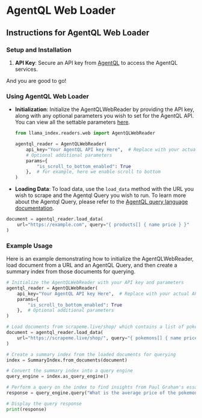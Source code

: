 # AgentQL Web Loader

## Instructions for AgentQL Web Loader

### Setup and Installation

1. **API Key**: Secure an API key from [AgentQL](https://dev.agentql.com) to access the AgentQL services.

And you are good to go!

### Using AgentQL Web Loader

- **Initialization**: Initialize the AgentQLWebReader by providing the API key, along with any optional parameters you wish to set for the AgentQL API. You can view all the settable parameters [here](https://docs.agentql.com/rest-api/api-reference).

  ```python
  from llama_index.readers.web import AgentQLWebReader

  agentql_reader = AgentQLWebReader(
      api_key="Your AgentQL API key Here",  # Replace with your actual API key from https://dev.agentql.com
      # Optional additional parameters
      params={
          "is_scroll_to_bottom_enabled": True
      },  # for example, here we enable scroll to bottom
  )
  ```

- **Loading Data**: To load data, use the `load_data` method with the URL you wish to scrape and the Agentql Query you wish to run. To learn more about the Agentql Query, please refer to the [AgentQL query language documentation](https://docs.agentql.com/agentql-query).

```python
document = agentql_reader.load_data(
    url="https://example.com", query="{ products[] { name price } }"
)
```

### Example Usage

Here is an example demonstrating how to initialize the AgentQLWebReader, load document from a URL and an AgentQL Query, and then create a summary index from those documents for querying.

```python
# Initialize the AgentQLWebReader with your API key and parameters
agentql_reader = AgentQLWebReader(
    api_key="Your AgentQL API key Here",  # Replace with your actual API key from https://dev.agentql.com
    params={
        "is_scroll_to_bottom_enabled": True
    },  # Optional additional parameters
)

# Load documents from scrapeme.live/shop/ which contains a list of pokemons and their prices
document = agentql_reader.load_data(
    url="https://scrapeme.live/shop/", query="{ pokemons[] { name price } }"
)

# Create a summary index from the loaded documents for querying
index = SummaryIndex.from_documents(document)

# Convert the summary index into a query engine
query_engine = index.as_query_engine()

# Perform a query on the index to find insights from Paul Graham's essays
response = query_engine.query("What is the average price of the pokemons?")

# Display the query response
print(response)
```
